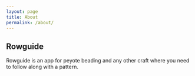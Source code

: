 ```yaml
---
layout: page
title: About
permalink: /about/
---
```


## Rowguide
Rowguide is an app for peyote beading and any other craft where you need to follow along with a pattern.

